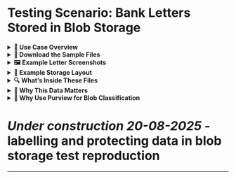 # Testing Scenario: Bank Letters Stored in Blob Storage

<details>
<summary><strong>📘 Use Case Overview</strong></summary>

In this demonstration, we're simulating a scenario at a fictional bank that processes two types of customer letters weekly:

- **Loan Approval Letters** – confirming amounts granted
- **Debt Collection Letters** – follow-ups on missed payments

For audit and recordkeeping purposes, these letters are stored as `.docx` files in **Azure Blob Storage**, using filenames like:

- `Loan_Confirmation_502312665.docx`  
- `Debt_Collection_456055719.docx`

100s/1000s/millions of the files stored together amount to [**unstructured data**](https://en.wikipedia.org/wiki/Unstructured_data) in Azure, making them ideal candidates for classification using **Microsoft Purview Data Map**. 

</details>

<details>
<summary><strong>📎 Download the Sample Files</strong></summary>

You can download the sample files used in this scenario:

**[⬇ Download dummy_data_azure_blob_storage.zip](https://github.com/rodneymhungu/purview-protect-azure-fabric/blob/main/purview-protect-azure-fabric/dummy-files/dummy_data_azure_blob_storage.zip)**  
_This ZIP contains the `.docx` files used in this Blob Storage classification simulation._

</details>

<details>
<summary><strong>🖼️ Example Letter Screenshots</strong></summary>

These are the sample documents:

- **Loan Confirmation Letter**  
  ![Loan Confirmation Letter](../docs/images/loan_confirmation_letter.png)

- **Debt Collection Letter**  
  ![Debt Collection Letter](../docs/images/debt_collection_letter.png)

</details>

<details>
<summary><strong>📂 Example Storage Layout</strong></summary>

The files are uploaded into an [Azure Blob Storage](https://learn.microsoft.com/en-us/azure/storage/blobs/storage-blobs-introduction) container. Example view:

![Blob Storage Screenshot](../docs/images/blob_storage.png)

</details>

<details>
<summary><strong>🔍 What’s Inside These Files</strong></summary>

Each `.docx` file contains a mix of business and sensitive data:

| **Data Type**            | **Example**                                        |
|--------------------------|----------------------------------------------------|
| Recipient Information    | Full name, home address                            |
| Account Identifiers      | IBANs, relationship or reference numbers           |
| Sensitive Identifiers    | BSN (Dutch Social Security Number), passport number |
| Financial Data           | Loan amount, debt owed                             |
| Letter Type Metadata     | Letter date, document layout, letter type          |

</details>

<details>
<summary><strong>🎯 Why This Data Matters</strong></summary>

From an analytics standpoint, this data offers value:

- Correlating **loan sizes** to **postal codes**
- Tracking **collection rates** over time
- Understanding customer behavior through text patterns

However, it also contains **regulated** and **personal** data:

- IBANs and BSNs must be handled per GDPR and internal policies
- Analysts typically require **aggregated** results, not identifiers
- Unprotected access risks **data leakage**

This balance between usability and privacy makes it a prime candidate for classification and sensitivity labeling.

</details>

<details>
<summary><strong>🔐 Why Use Purview for Blob Classification</strong></summary>

With **Microsoft Purview**, you can:

- **Classify files in Blob Storage** by scanning for patterns like:
  - IBANs
  - BSNs
  - Passport numbers
- Automatically **apply sensitivity labels** like:
  - “Confidential – Employees Only”
  - “Highly Confidential – Financial”
- Feed this metadata into:
  - **Microsoft Fabric** for secure analytics
  - **Microsoft 365** for labeling consistency when analytics is used in workplace tools like Excel and Powerpoint to communicate to broader audiences

This ensures:
- Consistent policy enforcement
- Audit readiness
- Access control and protection across services

</details>

# _Under construction 20-08-2025_ - labelling and protecting data in blob storage test reproduction
---


